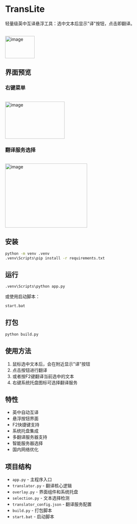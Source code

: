 # TransLite

轻量级英中互译悬浮工具：选中文本后显示"译"按钮，点击即翻译。

<br><img width="95" height="72" alt="image" src="https://github.com/user-attachments/assets/aec4c255-8ebb-4172-8b35-1015d071d81b" /></br>

## 界面预览

### 右键菜单
<br><img width="192" height="120" alt="image" src="https://github.com/user-attachments/assets/3e39bea2-9209-486a-81fe-ffdc3fcc8ad5" /></br>

### 翻译服务选择
<br><img width="265" height="207" alt="image" src="https://github.com/user-attachments/assets/f28ebfb2-61e5-4359-b8aa-fed1dd4cbbe9" /><br>

## 安装

```bash
python -m venv .venv
.venv\Scripts\pip install -r requirements.txt
```

## 运行

```bash
.venv\Scripts\python app.py
```

或使用启动脚本：
```bash
start.bat
```

## 打包

```bash
python build.py
```

## 使用方法

1. 鼠标选中文本后，会在附近显示"译"按钮
2. 点击按钮进行翻译
3. 或者按F2键翻译当前选中的文本
4. 右键系统托盘图标可选择翻译服务

## 特性

- 英中自动互译
- 悬浮按钮界面
- F2快捷键支持
- 系统托盘集成
- 多翻译服务器支持
- 智能服务器选择
- 国内网络优化

## 项目结构

- `app.py` - 主程序入口
- `translator.py` - 翻译核心逻辑
- `overlay.py` - 界面组件和系统托盘
- `selection.py` - 文本选择检测
- `translator_config.json` - 翻译服务配置
- `build.py` - 打包脚本
- `start.bat` - 启动脚本

